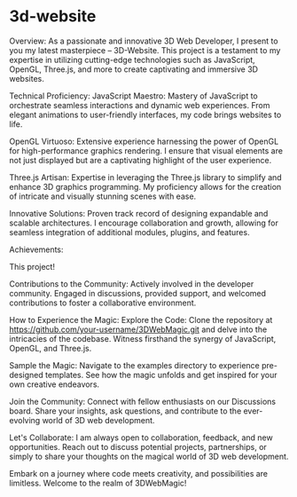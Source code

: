 ﻿# 3d-website

Overview:
As a passionate and innovative 3D Web Developer, I present to you my latest masterpiece – 3D-Website. This project is a testament to my expertise in utilizing cutting-edge technologies such as JavaScript, OpenGL, Three.js, and more to create captivating and immersive 3D websites.

Technical Proficiency:
JavaScript Maestro: Mastery of JavaScript to orchestrate seamless interactions and dynamic web experiences. From elegant animations to user-friendly interfaces, my code brings websites to life.

OpenGL Virtuoso: Extensive experience harnessing the power of OpenGL for high-performance graphics rendering. I ensure that visual elements are not just displayed but are a captivating highlight of the user experience.

Three.js Artisan: Expertise in leveraging the Three.js library to simplify and enhance 3D graphics programming. My proficiency allows for the creation of intricate and visually stunning scenes with ease.

Innovative Solutions: Proven track record of designing expandable and scalable architectures. I encourage collaboration and growth, allowing for seamless integration of additional modules, plugins, and features.

Achievements:

This project!

Contributions to the Community: Actively involved in the developer community. Engaged in discussions, provided support, and welcomed contributions to foster a collaborative environment.

How to Experience the Magic:
Explore the Code: Clone the repository at https://github.com/your-username/3DWebMagic.git and delve into the intricacies of the codebase. Witness firsthand the synergy of JavaScript, OpenGL, and Three.js.

Sample the Magic: Navigate to the examples directory to experience pre-designed templates. See how the magic unfolds and get inspired for your own creative endeavors.

Join the Community: Connect with fellow enthusiasts on our Discussions board. Share your insights, ask questions, and contribute to the ever-evolving world of 3D web development.

Let's Collaborate:
I am always open to collaboration, feedback, and new opportunities. Reach out to discuss potential projects, partnerships, or simply to share your thoughts on the magical world of 3D web development.

Embark on a journey where code meets creativity, and possibilities are limitless. Welcome to the realm of 3DWebMagic!
